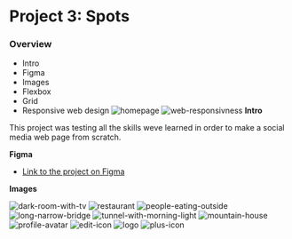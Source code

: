 # Project 3: Spots

### Overview

- Intro
- Figma
- Images
- Flexbox
- Grid
- Responsive web design
  ![homepage](./images/Sprint-3-home-screenshot.png)
  ![web-responsivness](./images/sprint-3-responsive.png)
  **Intro**

This project was testing all the skills weve learned in order to make a social media web page from scratch.

**Figma**

- [Link to the project on Figma](https://www.figma.com/file/BBNm2bC3lj8QQMHlnqRsga/Sprint-3-Project-%E2%80%94-Spots?type=design&node-id=2%3A60&mode=design&t=afgNFybdorZO6cQo-1)

**Images**

![dark-room-with-tv](./images/1-photo-by-moritz-feldmann-from-pexels.jpg)
![restaurant](./images/2-photo-by-ceiline-from-pexels.jpg)
![people-eating-outside](./images/3-photo-by-tubanur-dogan-from-pexels.jpg)
![long-narrow-bridge](./images/4-photo-by-maurice-laschet-from-pexels.jpg)
![tunnel-with-morning-light](./images/5-photo-by-van-anh-nguyen-from-pexels.jpg)
![mountain-house](./images/6-photo-by-moritz-feldmann-from-pexels.jpg)
![profile-avatar](./images/avatar.jpg)
![edit-icon](./images/Edit%20Icon.svg)
![logo](./images/Logo.svg)
![plus-icon](./images/Plus%20icon.svg)
